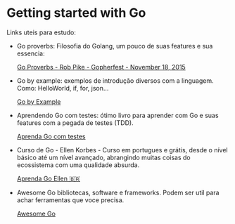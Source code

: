 # Getting started with Go

Links uteis para estudo:

- Go proverbs: Filosofia do Golang, um pouco de suas features e sua essencia:

    [Go Proverbs - Rob Pike - Gopherfest - November 18, 2015](https://youtu.be/PAAkCSZUG1c)

- Go by example: exemplos de introdução diversos com a linguagem. Como: HelloWorld, if, for, json...

    [Go by Example](https://gobyexample.com/)

- Aprendendo Go com testes: ótimo livro para aprender com Go e suas features com a pegada de testes (TDD).

    [Aprenda Go com testes](https://larien.gitbook.io/aprenda-go-com-testes/)

- Curso de Go - Ellen Korbes - Curso em portugues e grátis, desde o nível básico até um nível avançado, abrangindo muitas coisas do ecossistema com uma qualidade absurda.

    [Aprenda Go Ellen 🇧🇷](https://www.youtube.com/playlist?list=PLCKpcjBB_VlBsxJ9IseNxFllf-UFEXOdg)

- Awesome Go bibliotecas, software e frameworks. Podem ser util para achar ferramentas que voce precisa.

    [Awesome Go](https://awesome-go.com/)